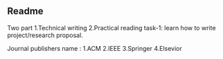 ## Readme
Two part
1.Technical writing 
2.Practical reading 
task-1: learn how to write project/research proposal.

Journal publishers name :
1.ACM
2.IEEE
3.Springer
4.Elsevior
